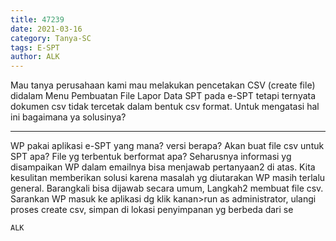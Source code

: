 ```yaml
---
title: 47239
date: 2021-03-16
category: Tanya-SC
tags: E-SPT
author: ALK
---
```


Mau tanya perusahaan kami mau melakukan pencetakan CSV (create file) didalam Menu Pembuatan File Lapor Data SPT pada e-SPT tetapi ternyata dokumen csv tidak tercetak dalam bentuk csv format. Untuk mengatasi hal ini bagaimana ya solusinya?

---

WP pakai aplikasi e-SPT yang mana? versi berapa? Akan buat file csv untuk SPT apa? File yg terbentuk berformat apa? Seharusnya informasi yg disampaikan WP dalam emailnya bisa menjawab pertanyaan2 di atas. Kita kesulitan memberikan solusi karena masalah yg diutarakan WP masih terlalu general. Barangkali bisa dijawab secara umum, Langkah2 membuat file csv. Sarankan WP masuk ke aplikasi dg klik kanan>run as administrator, ulangi proses create csv, simpan di lokasi penyimpanan yg berbeda dari se

`ALK`

